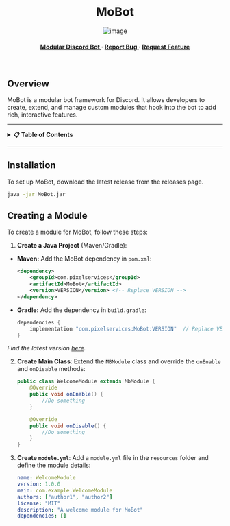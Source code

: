 <div align='center'>

<h1>MoBot</h1>

![image](https://github.com/user-attachments/assets/ac8ec29f-fb02-45c3-aba3-0bf985a935fc)
<h4> </span> <a href="https://mobot.siea.dev/mudular"> Modular Discord Bot </a> <span> · </span> <a href="https://github.com/orgs/VitacraftOrg/MoBot/issues"> Report Bug </a> <span> · </span> <a href="https://github.com/orgs/VitacraftOrg/MoBot/issues"> Request Feature </a> </h4>
<br>
</div>

## Overview
MoBot is a modular bot framework for Discord. It allows developers to create, extend, and manage custom modules that hook into the bot to add rich, interactive features.

---

<details>
<summary><strong>📋 Table of Contents</strong></summary>

- [Installation](#installation)
- [Creating a Module](#creating-a-module)

</details>

---

## Installation
To set up MoBot, download the latest release from the releases page.
```bash
java -jar MoBot.jar
```


## Creating a Module
To create a module for MoBot, follow these steps:

1. **Create a Java Project** (Maven/Gradle):
- **Maven:**
  Add the MoBot dependency in `pom.xml`:

  ```xml
  <dependency>
      <groupId>com.pixelservices</groupId>
      <artifactId>MoBot</artifactId>
      <version>VERSION</version> <!-- Replace VERSION -->
  </dependency>
  ```

- **Gradle:**
  Add the dependency in `build.gradle`:

  ```gradle
  dependencies {
      implementation "com.pixelservices:MoBot:VERSION"  // Replace VERSION
  }
  ```

_Find the latest version [here](https://maven.pixel-services.com/#/releases/com/pixelservices/MoBot)._

2. **Create Main Class**: Extend the `MBModule` class and override the `onEnable` and `onDisable` methods:

    ```java
    public class WelcomeModule extends MbModule {
        @Override
        public void onEnable() {
            //Do something
        }

        @Override
        public void onDisable() {
            //Do something
        }
    }
    ```

3. **Create `module.yml`**: Add a `module.yml` file in the `resources` folder and define the module details:

    ```yaml
    name: WelcomeModule
    version: 1.0.0
    main: com.example.WelcomeModule
    authors: ["author1", "author2"]
    license: "MIT"
    description: "A welcome module for MoBot"
    dependencies: []
    ```
